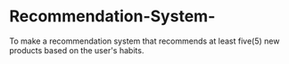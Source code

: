 # Recommendation-System-
To make a recommendation system that recommends at least five(5) new products based on the user's habits.
